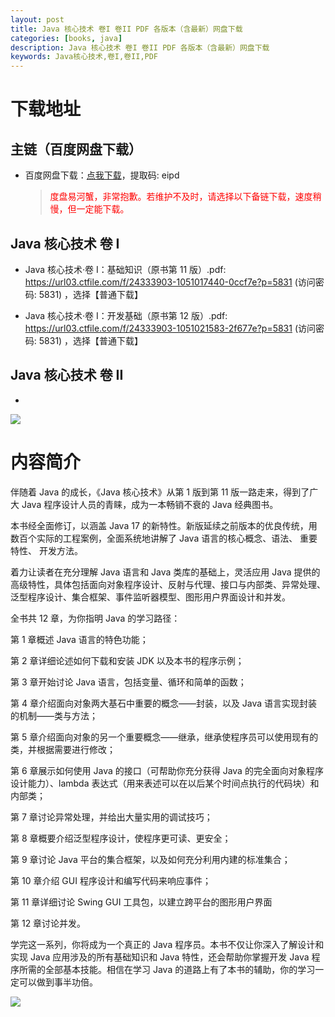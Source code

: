 ```yaml
---
layout: post
title: Java 核心技术 卷I 卷II PDF 各版本（含最新）网盘下载
categories: [books, java]
description: Java 核心技术 卷I 卷II PDF 各版本（含最新）网盘下载
keywords: Java核心技术,卷I,卷II,PDF
---
```


# 下载地址

## 主链（百度网盘下载）

- 百度网盘下载：[点我下载](https://pan.baidu.com/s/11aVxYT1z5HesgODlOXfNBA?pwd=eipd)，提取码: eipd

  > <p style="color:red" >度盘易河蟹，非常抱歉。若维护不及时，请选择以下备链下载，速度稍慢，但一定能下载。</p>

## Java 核心技术 卷 I

- Java 核心技术·卷 I：基础知识（原书第 11 版）.pdf: <https://url03.ctfile.com/f/24333903-1051017440-0ccf7e?p=5831> (访问密码: 5831) ，选择【普通下载】

- Java 核心技术·卷 I：开发基础（原书第 12 版）.pdf: <https://url03.ctfile.com/f/24333903-1051021583-2f677e?p=5831> (访问密码: 5831) ，选择【普通下载】

## Java 核心技术 卷 II

-

![](https://pic.imgdb.cn/item/6612476468eb935713c85291.gif)

# 内容简介

伴随着 Java 的成长，《Java 核心技术》从第 1 版到第 11 版一路走来，得到了广大 Java 程序设计人员的青睐，成为一本畅销不衰的 Java 经典图书。

本书经全面修订，以涵盖 Java 17 的新特性。新版延续之前版本的优良传统，用数百个实际的工程案例，全面系统地讲解了 Java 语言的核心概念、语法、 重要特性、 开发方法。

着力让读者在充分理解 Java 语言和 Java 类库的基础上，灵活应用 Java 提供的高级特性，具体包括面向对象程序设计、反射与代理、接口与内部类、异常处理、泛型程序设计、集合框架、事件监听器模型、图形用户界面设计和并发。

全书共 12 章，为你指明 Java 的学习路径：

第 1 章概述 Java 语言的特色功能；

第 2 章详细论述如何下载和安装 JDK 以及本书的程序示例；

第 3 章开始讨论 Java 语言，包括变量、循环和简单的函数；

第 4 章介绍面向对象两大基石中重要的概念——封装，以及 Java 语言实现封装的机制——类与方法；

第 5 章介绍面向对象的另一个重要概念——继承，继承使程序员可以使用现有的类，并根据需要进行修改；

第 6 章展示如何使用 Java 的接口（可帮助你充分获得 Java 的完全面向对象程序设计能力）、lambda 表达式（用来表述可以在以后某个时间点执行的代码块）和内部类；

第 7 章讨论异常处理，并给出大量实用的调试技巧；

第 8 章概要介绍泛型程序设计，使程序更可读、更安全；

第 9 章讨论 Java 平台的集合框架，以及如何充分利用内建的标准集合；

第 10 章介绍 GUI 程序设计和编写代码来响应事件；

第 11 章详细讨论 Swing GUI 工具包，以建立跨平台的图形用户界面

第 12 章讨论并发。

学完这一系列，你将成为一个真正的 Java 程序员。本书不仅让你深入了解设计和实现 Java 应用涉及的所有基础知识和 Java 特性，还会帮助你掌握开发 Java 程序所需的全部基本技能。相信在学习 Java 的道路上有了本书的辅助，你的学习一定可以做到事半功倍。

![](https://pic.imgdb.cn/item/661246bf68eb935713c7f81c.gif)
